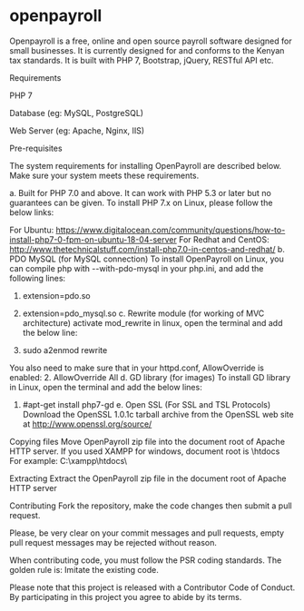 # openpayroll
Openpayroll is a free, online and open source payroll software designed for small businesses. It is currently designed for and conforms to  the Kenyan tax standards. It is built with PHP 7, Bootstrap, jQuery, RESTful API etc. 

Requirements

PHP 7

Database (eg: MySQL, PostgreSQL)

Web Server (eg: Apache, Nginx, IIS)

Pre-requisites

The system requirements for installing OpenPayroll are described below. Make sure your system meets these requirements.

a. Built for PHP 7.0 and above. It can work with PHP 5.3 or later but no guarantees can be given. To install PHP 7.x on Linux, please follow the below links:

 For Ubuntu: https://www.digitalocean.com/community/questions/how-to-install-php7-0-fpm-on-ubuntu-18-04-server
 For Redhat and CentOS: http://www.thetechnicalstuff.com/install-php7.0-in-centos-and-redhat/
b. PDO MySQL (for MySQL connection) To install OpenPayroll on Linux, you can compile php with --with-pdo-mysql in your php.ini, and add the following lines:

 1. extension=pdo.so
 2. extension=pdo_mysql.so
c. Rewrite module (for working of MVC architecture) activate mod_rewrite in linux, open the terminal and add the below line:

 1. sudo a2enmod rewrite
 
 You also need to make sure that in your httpd.conf, AllowOverride is enabled:
 2. AllowOverride All
d. GD library (for images) To install GD library in Linux, open the terminal and add the below lines:

 1. #apt-get install php7-gd
e. Open SSL (For SSL and TSL Protocols) Download the OpenSSL 1.0.1c tarball archive from the OpenSSL web site at http://www.openssl.org/source/

Copying files
Move OpenPayroll zip file into the document root of Apache HTTP server.
If you used XAMPP for windows, document root is \htdocs\
For example: C:\xampp\htdocs\

Extracting
Extract the OpenPayroll zip file in the document root of Apache HTTP server

Contributing
Fork the repository, make the code changes then submit a pull request.

Please, be very clear on your commit messages and pull requests, empty pull request messages may be rejected without reason.

When contributing code, you must follow the PSR coding standards. The golden rule is: Imitate the existing code.

Please note that this project is released with a Contributor Code of Conduct. By participating in this project you agree to abide by its terms.
